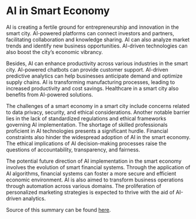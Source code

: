 # **AI in Smart Economy**

AI is creating a fertile ground for entrepreneurship and innovation in the smart city. AI-powered platforms can connect investors and partners, facilitating collaboration and knowledge sharing. AI can also analyze market trends and identify new business opportunities. AI-driven technologies can also boost the city’s economic vibrancy.

Besides, AI can enhance productivity across various industries in the smart city. AI-powered chatbots can provide customer support. AI-driven predictive analytics can help businesses anticipate demand and optimize supply chains. AI is transforming manufacturing processes, leading to increased productivity and cost savings. Healthcare in a smart city also benefits from AI-powered solutions.

The challenges of a smart economy in a smart city include concerns related to data privacy, security, and ethical considerations. Another notable barrier lies in the lack of standardized regulations and ethical frameworks governing AI implementation. The shortage of skilled professionals proficient in AI technologies presents a significant hurdle. Financial constraints also hinder the widespread adoption of AI in the smart economy. The ethical implications of AI decision-making processes raise the questions of accountability, transparency, and fairness.

The potential future direction of AI implementation in the smart economy involves the evolution of smart financial systems. Through the application of AI algorithms, financial systems can foster a more secure and efficient economic environment. AI is also aimed to transform business operations through automation across various domains. The proliferation of personalized marketing strategies is expected to thrive with the aid of AI-driven analytics.

Source of this summary can be found [here](https://www.mdpi.com/2624-6511/7/3/57).
